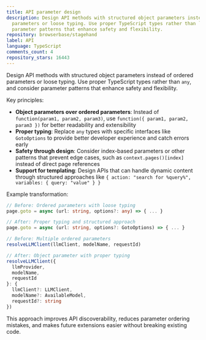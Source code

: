 ```yaml
---
title: API parameter design
description: Design API methods with structured object parameters instead of ordered
  parameters or loose typing. Use proper TypeScript types rather than `any`, and consider
  parameter patterns that enhance safety and flexibility.
repository: browserbase/stagehand
label: API
language: TypeScript
comments_count: 4
repository_stars: 16443
---
```


Design API methods with structured object parameters instead of ordered parameters or loose typing. Use proper TypeScript types rather than `any`, and consider parameter patterns that enhance safety and flexibility.

Key principles:
- **Object parameters over ordered parameters**: Instead of `function(param1, param2, param3)`, use `function({ param1, param2, param3 })` for better readability and extensibility
- **Proper typing**: Replace `any` types with specific interfaces like `GotoOptions` to provide better developer experience and catch errors early
- **Safety through design**: Consider index-based parameters or other patterns that prevent edge cases, such as `context.pages()[index]` instead of direct page references
- **Support for templating**: Design APIs that can handle dynamic content through structured approaches like `{ action: "search for %query%", variables: { query: "value" } }`

Example transformation:
```typescript
// Before: Ordered parameters with loose typing
page.goto = async (url: string, options?: any) => { ... }

// After: Proper typing and structured approach
page.goto = async (url: string, options?: GotoOptions) => { ... }

// Before: Multiple ordered parameters
resolveLLMClient(llmClient, modelName, requestId)

// After: Object parameter with proper typing
resolveLLMClient({ 
  llmProvider, 
  modelName, 
  requestId 
}: { 
  llmClient?: LLMClient, 
  modelName?: AvailableModel, 
  requestId?: string 
})
```

This approach improves API discoverability, reduces parameter ordering mistakes, and makes future extensions easier without breaking existing code.